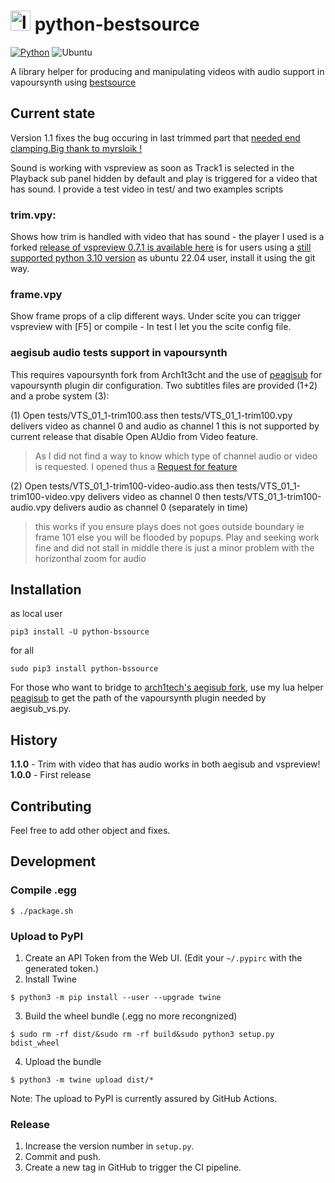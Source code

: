# <img src="https://github.com/sosie-js/python-bssource/blob/1.0.0/icons/python-bssource.png?raw=true" alt="logo" width="32"> python-bestsource

[![Python](https://img.shields.io/badge/Python%20->=3.10-blue)](https://www.python.org/) ![Ubuntu](https://img.shields.io/badge/Ubuntu-E95420?style=for-the-badge&logo=ubuntu&logoColor=white)  

A library helper for producing and manipulating videos with audio support in vapoursynth using [bestsource](https://github.com/vapoursynth/bestsource)

## Current state

Version 1.1 fixes the bug occuring in last trimmed part that [needed end clamping.Big thank to myrsloik !](https://github.com/vapoursynth/vapoursynth/issues/1084)

Sound is working with vspreview as soon as Track1 is selected in the Playback sub panel hidden by default and play is triggered for a video that has sound. I provide a test video in test/ and two examples scripts

### trim.vpy: 

Shows how trim is handled with video that has sound - the player I used is a forked [release of vspreview 0.7.1 is available here](https://github.com/sosie-js/vs-preview/releases/tag/v0.7.1-ubuntu22.04) is for users using a [still supported python 3.10 version](https://pyreadiness.org/3.10/) as ubuntu 22.04 user, install it using the git way.

### frame.vpy

Show frame props of a clip different ways. Under scite you can trigger vspreview with [F5]
or compile - In test I let you the scite config file. 

### aegisub audio tests support in vapoursynth

This requires vapoursynth fork from Arch1t3cht and the use of [peagisub](https://github.com/sosie-js/peagisub-vs) 
for vapoursynth plugin dir configuration. Two subtitles files are provided (1+2) and a probe system (3):

(1) Open tests/VTS_01_1-trim100.ass
then tests/VTS_01_1-trim100.vpy delivers video as channel 0 and audio as channel 1
this is not supported by current release that disable Open AUdio from Video feature. 
>As I did not find a way to know which type of channel audio or video is requested.
>I opened thus a [Request for feature](https://github.com/arch1t3cht/Aegisub/issues/148)

(2) Open tests/VTS_01_1-trim100-video-audio.ass 
then tests/VTS_01_1-trim100-video.vpy delivers video  as channel 0 
then tests/VTS_01_1-trim100-audio.vpy delivers audio  as channel 0 (separately in time)
>this works if you ensure plays does not goes outside boundary ie frame 101
>else you will be flooded by popups. Play and seeking work fine and did not stall in middle
>there is just a minor problem with the horizonthal zoom for audio

## Installation

as local user

```shell
pip3 install -U python-bssource
```

for all

```shell
sudo pip3 install python-bssource
```

For those who want to bridge to [arch1tech's aegisub fork](https://github.com/arch1t3cht/Aegisub/tree/vapoursynth), use my lua helper [peagisub](https://github.com/sosie-js/peagisub-vs) to get the path of the vapoursynth plugin needed by aegisub_vs.py. 

## History

**1.1.0** - Trim with video that has audio works in both aegisub and vspreview!
**1.0.0** - First release


## Contributing

Feel free to add other object and fixes.

## Development

### Compile .egg

```shell
$ ./package.sh
```

### Upload to PyPI

1. Create an API Token from the Web UI. (Edit your `~/.pypirc` with the generated token.)
2. Install Twine
```shell
$ python3 -m pip install --user --upgrade twine
```
3. Build the wheel bundle (.egg no more recongnized) 
```shell
$ sudo rm -rf dist/&sudo rm -rf build&sudo python3 setup.py bdist_wheel
```
4. Upload the bundle
```shell
$ python3 -m twine upload dist/*
```

Note: The upload to PyPI is currently assured by GitHub Actions.


### Release

1. Increase the version number in `setup.py`.
2. Commit and push.
3. Create a new tag in GitHub to trigger the CI pipeline.

